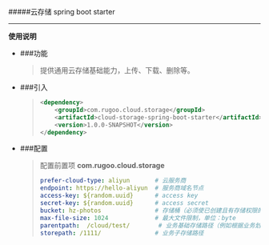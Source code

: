 #####云存储 spring boot starter

------
**使用说明**

- ###功能
  > 提供通用云存储基础能力，上传、下载、删除等。
  
- ###引入
  > ```xml
  > <dependency>
  >     <groupId>com.rugoo.cloud.storage</groupId>
  >     <artifactId>cloud-storage-spring-boot-starter</artifactId>
  >     <version>1.0.0-SNAPSHOT</version>
  > </dependency>
  > ```
  
- ###配置
  > 配置前置项 **com.rugoo.cloud.storage**
  > ```yaml
  > prefer-cloud-type: aliyun       # 云服务商
  > endpoint: https://hello-aliyun  # 服务商域名节点 
  > access-key: ${random.uuid}      # access key
  > secret-key: ${random.uuid}      # access secret
  > bucket: hz-photos               # 存储桶（必须使已创建且有存储权限的桶名）
  > max-file-size: 1024             # 最大文件限制，单位：byte
  > parentpath:  /cloud/test/        # 业务基础存储路径（例如根据业务划分不同的路径）
  > storepath: /1111/               # 业务子存储路径
  > ```